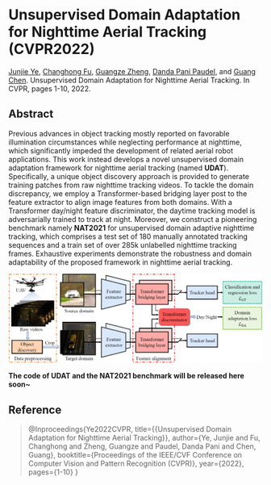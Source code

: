 # Unsupervised Domain Adaptation for Nighttime Aerial Tracking (CVPR2022)

[Junjie Ye](https://jayye99.github.io/), [Changhong Fu](https://vision4robotics.github.io/authors/changhong-fu/), [Guangze Zheng](https://vision4robotics.github.io/authors/guangze-zheng/), [Danda Pani Paudel](https://people.ee.ethz.ch/~paudeld/), and [Guang Chen](https://ispc-group.github.io/). Unsupervised Domain Adaptation for Nighttime Aerial Tracking. In CVPR, pages 1-10, 2022.

## Abstract

Previous advances in object tracking mostly reported on favorable illumination circumstances while neglecting performance at nighttime, which significantly impeded the development of related aerial robot applications. This work instead develops a novel unsupervised domain adaptation framework for nighttime aerial tracking (named **UDAT**). Specifically, a unique object discovery approach is provided to generate training patches from raw nighttime tracking videos. To tackle the domain discrepancy, we employ a Transformer-based bridging layer post to the feature extractor to align image features from both domains. With a Transformer day/night feature discriminator, the daytime tracking model is adversarially trained to track at night. Moreover, we construct a pioneering benchmark namely **NAT2021** for unsupervised domain adaptive nighttime tracking, which comprises a test set of 180 manually annotated tracking sequences and a train set of over 285k unlabelled nighttime tracking frames. Exhaustive experiments demonstrate the robustness and domain adaptability of the proposed framework in nighttime aerial tracking.

![featured](img\featured.png)



**The code of UDAT and the NAT2021 benchmark will be released here soon~**



## Reference

> @Inproceedings{Ye2022CVPR,
>   title={{Unsupervised Domain Adaptation for Nighttime Aerial Tracking}},
>   author={Ye, Junjie and Fu, Changhong and Zheng, Guangze and Paudel, Danda Pani and Chen, Guang},
>   booktitle={Proceedings of the IEEE/CVF Conference on Computer Vision and Pattern Recognition (CVPR)},
>   year={2022}, 
>   pages={1-10} 
> }

